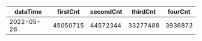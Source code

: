 |dataTime|firstCnt|secondCnt|thirdCnt|fourCnt|
|-|-|-|-|-|
|2022-05-26|45050715|44572344|33277488|3936873|